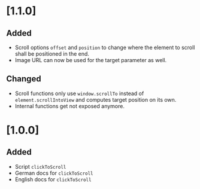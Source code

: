 # [1.1.0]

## Added

- Scroll options `offset` and `position` to change where the element to scroll shall be positioned in the end.
- Image URL can now be used for the target parameter as well.

## Changed

- Scroll functions only use `window.scrollTo` instead of `element.scrollIntoView` and computes target position on its own.
- Internal functions get not exposed anymore.

# [1.0.0]

## Added

- Script `clickToScroll`
- German docs for `clickToScroll`
- English docs for `clickToScroll`
